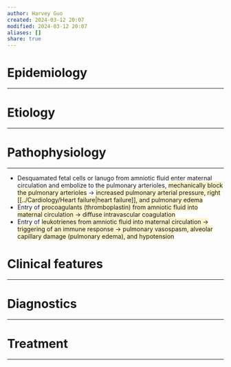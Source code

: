 ```yaml
---
author: Harvey Guo
created: 2024-03-12 20:07
modified: 2024-03-12 20:07
aliases: []
share: true
---
```


# Epidemiology
---


# Etiology
---


# Pathophysiology
---
- Desquamated fetal cells or lanugo from amniotic fluid enter maternal circulation and embolize to the pulmonary arterioles, <span style="background:rgba(240, 200, 0, 0.2)">mechanically block the pulmonary arterioles</span> → <span style="background:rgba(240, 200, 0, 0.2)">increased pulmonary arterial pressure, right [[../Cardiology/Heart failure|heart failure]], and pulmonary edema</span>
- Entry of <span style="background:rgba(240, 200, 0, 0.2)">procoagulants (thromboplastin) from amniotic fluid into maternal circulation → diffuse intravascular coagulation</span> 
- Entry of <span style="background:rgba(240, 200, 0, 0.2)">leukotrienes from amniotic fluid into maternal circulation → triggering of an immune response → pulmonary vasospasm, alveolar capillary damage (pulmonary edema), and hypotension</span>

# Clinical features
---


# Diagnostics
---


# Treatment
---

